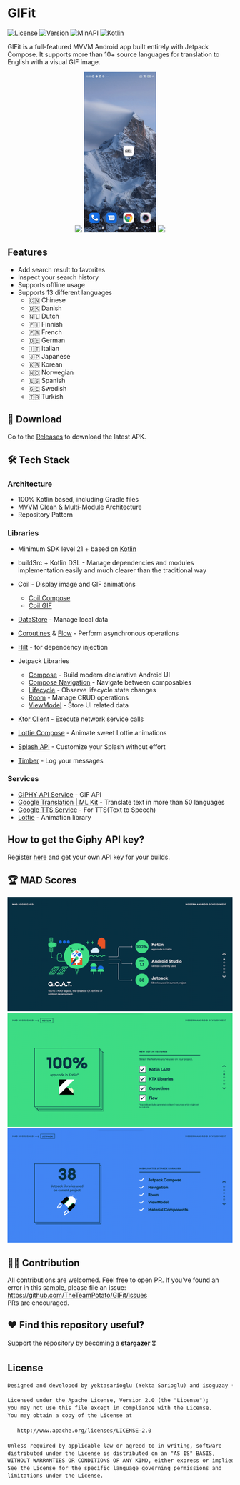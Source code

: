 # GIFit

[![License](https://badgen.net/badge/License/Apache/blue/)](https://opensource.org/licenses/Apache-2.0)
[![Version](https://badgen.net/badge/Version/1.0.0/green?icon=github)](https://github.com/TheTeamPotato/GIFit/releases)
![MinAPI](https://badgen.net/badge/MinAPI/24/green/)
[![Kotlin](https://img.shields.io/badge/Kotlin-1.6.10-blue.svg?logo=kotlin)](http://kotlinlang.org)

GIFit is a full-featured MVVM Android app built entirely with Jetpack Compose. It supports more than 10+ source languages for translation to English with a visual GIF image.

<p align="center">
  <img src="docs/preview01.gif" width="32%"/>
  <img src="docs/preview00.gif" width="32%"/>
  <img src="docs/preview02.gif" width="32%"/>
</p>

## Features

- Add search result to favorites
- Inspect your search history
- Supports offline usage
- Supports 13 different languages
  - 🇨🇳 Chinese
  - 🇩🇰 Danish
  - 🇳🇱 Dutch
  - 🇫🇮 Finnish
  - 🇫🇷 French
  - 🇩🇪 German
  - 🇮🇹 Italian
  - 🇯🇵 Japanese
  - 🇰🇷 Korean
  - 🇳🇴 Norwegian
  - 🇪🇸 Spanish
  - 🇸🇪 Swedish
  - 🇹🇷 Turkish

## 📲 Download

Go to the [Releases](https://github.com/TheTeamPotato/GIFit/releases) to download the latest APK.

## 🛠 Tech Stack

### Architecture

- 100% Kotlin based, including Gradle files
- MVVM Clean & Multi-Module Architecture
- Repository Pattern

### Libraries

- Minimum SDK level 21 + based on [Kotlin](https://kotlinlang.org/)

- buildSrc + Kotlin DSL - Manage dependencies and modules implementation easily and much clearer than the traditional way

- Coil - Display image and GIF animations
  - [Coil Compose](https://coil-kt.github.io/coil/compose/)
  - [Coil GIF](https://coil-kt.github.io/coil/gifs/)
- [DataStore](https://developer.android.com/topic/libraries/architecture/datastore) - Manage local data

- [Coroutines](https://github.com/Kotlin/kotlinx.coroutines) & [Flow](https://kotlin.github.io/kotlinx.coroutines/kotlinx-coroutines-core/kotlinx.coroutines.flow/) - Perform asynchronous operations

- [Hilt](https://dagger.dev/hilt/) - for dependency injection

- Jetpack Libraries
  - [Compose](https://developer.android.com/jetpack/compose/documentation) - Build modern declarative Android UI
  - [Compose Navigation](https://developer.android.com/jetpack/compose/navigation) - Navigate between composables
  - [Lifecycle](https://developer.android.com/jetpack/compose/lifecycle) - Observe lifecycle state changes
  - [Room](https://developer.android.com/training/data-storage/room) - Manage CRUD operations
  - [ViewModel](https://developer.android.com/topic/libraries/architecture/viewmodel) - Store UI related data
  
- [Ktor Client](https://ktor.io/docs/client.html) - Execute network service calls
- [Lottie Compose](https://airbnb.io/lottie/#/android-compose) - Animate sweet Lottie animations
- [Splash API](https://developer.android.com/guide/topics/ui/splash-screen) - Customize your Splash without effort
- [Timber](https://github.com/JakeWharton/timber) - Log your messages

### Services

- [GIPHY API Service](https://developers.giphy.com/) - GIF API
- [Google Translation | ML Kit](https://developers.google.com/ml-kit/language/translation) - Translate text in more than 50 languages
- [Google TTS Service](https://developer.android.com/reference/android/speech/tts/TextToSpeech) - For TTS(Text to Speech)
- [Lottie](https://airbnb.io/lottie/#/android-compose) - Animation library

## How to get the Giphy API key?

Register [here](https://developers.giphy.com/dashboard/) and get your own API key for your builds.

## 🏆 MAD Scores

<img src="docs/mad_score/summary.png"/>
<img src="docs/mad_score/kotlin.png"/>
<img src="docs/mad_score/jetpack.png"/>

## 👩‍💻 Contribution

All contributions are welcomed. Feel free to open PR. If you've found an error in this sample, please file an issue:</br>
<https://github.com/TheTeamPotato/GIFit/issues>
</br>
PRs are encouraged.

## ❤️ Find this repository useful?

Support the repository by becoming a __[stargazer](hhttps://github.com/TheTeamPotato/GIFit/stargazers)__ 🎖 </br>

## License

```xml
Designed and developed by yektasarioglu (Yekta Sarioglu) and isoguzay (Ismail Oguzhan Ay)

Licensed under the Apache License, Version 2.0 (the "License");
you may not use this file except in compliance with the License.
You may obtain a copy of the License at

   http://www.apache.org/licenses/LICENSE-2.0

Unless required by applicable law or agreed to in writing, software
distributed under the License is distributed on an "AS IS" BASIS,
WITHOUT WARRANTIES OR CONDITIONS OF ANY KIND, either express or implied.
See the License for the specific language governing permissions and
limitations under the License.
```
